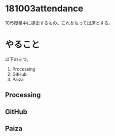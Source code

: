 # 181003attendance
10/5授業中に提出するもの。これをもって出席とする。

# やること

以下の三つ。
1. Processing
1. GitHub
1. Paiza

## Processing

## GitHub

## Paiza
